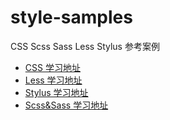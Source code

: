 # style-samples
CSS Scss Sass Less Stylus 参考案例 

- [CSS 学习地址](https://www.runoob.com/css/css-tutorial.html)
- [Less 学习地址](http://lesscss.org/)
- [Stylus 学习地址](http://stylus-lang.com/)
- [Scss&Sass 学习地址](https://sass-lang.com/documentation/syntax#scss)
